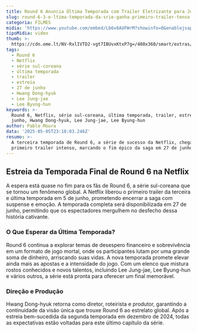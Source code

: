 ```yaml
---
title: Round 6 Anuncia Última Temporada com Trailer Eletrizante para Junho de 2023
slug: round-6-3-e-ltima-temporada-da-srie-ganha-primeiro-trailer-tenso
categoria: FILMES
midia: 'https://www.youtube.com/embed/Lb6v6AUFWrM?showinfo=0&enablejsapi=1'
tipoMidia: video
thumb: >-
  https://cdn.ome.lt/NV-RxlIVTD2-vgt7IBUvxKtxP7g=/480x360/smart/extras/conteudos/imagem_2025-05-05_091844165.png
tags:
  - Round 6
  - Netflix
  - série sul-coreana
  - última temporada
  - trailer
  - estreia
  - 27 de junho
  - Hwang Dong-hyuk
  - Lee Jung-jae
  - Lee Byung-hun
keywords: >-
  Round 6, Netflix, série sul-coreana, última temporada, trailer, estreia, 27 de
  junho, Hwang Dong-hyuk, Lee Jung-jae, Lee Byung-hun
author: Pablo Moura
data: '2025-05-05T23:18:03.246Z'
resumo: >-
  A terceira temporada de Round 6, a série de sucesso da Netflix, chega com seu
  primeiro trailer intenso, marcando o fim épico da saga em 27 de junho.
---
```


## Estreia da Temporada Final de Round 6 na Netflix

<blockquote class="twitter-tweet"><a href="https://twitter.com/user/status/1919530050002555258"></a></blockquote>

A espera está quase no fim para os fãs de Round 6, a série sul-coreana que se tornou um fenômeno global. A Netflix liberou o primeiro trailer da terceira e última temporada em 5 de junho, prometendo encerrar a saga com suspense e emoção. A temporada completa será disponibilizada em 27 de junho, permitindo que os espectadores mergulhem no desfecho dessa história cativante.

### O Que Esperar da Última Temporada?

Round 6 continua a explorar temas de desespero financeiro e sobrevivência em um formato de jogo mortal, onde os participantes lutam por uma grande soma de dinheiro, arriscando suas vidas. A nova temporada promete elevar ainda mais as apostas e a intensidade do jogo. Com um elenco que mistura rostos conhecidos e novos talentos, incluindo Lee Jung-jae, Lee Byung-hun e vários outros, a série está pronta para oferecer um final memorável.

### Direção e Produção

Hwang Dong-hyuk retorna como diretor, roteirista e produtor, garantindo a continuidade da visão única que trouxe Round 6 ao estrelato global. Após a estreia bem-sucedida da segunda temporada em dezembro de 2024, todas as expectativas estão voltadas para este último capítulo da série.
